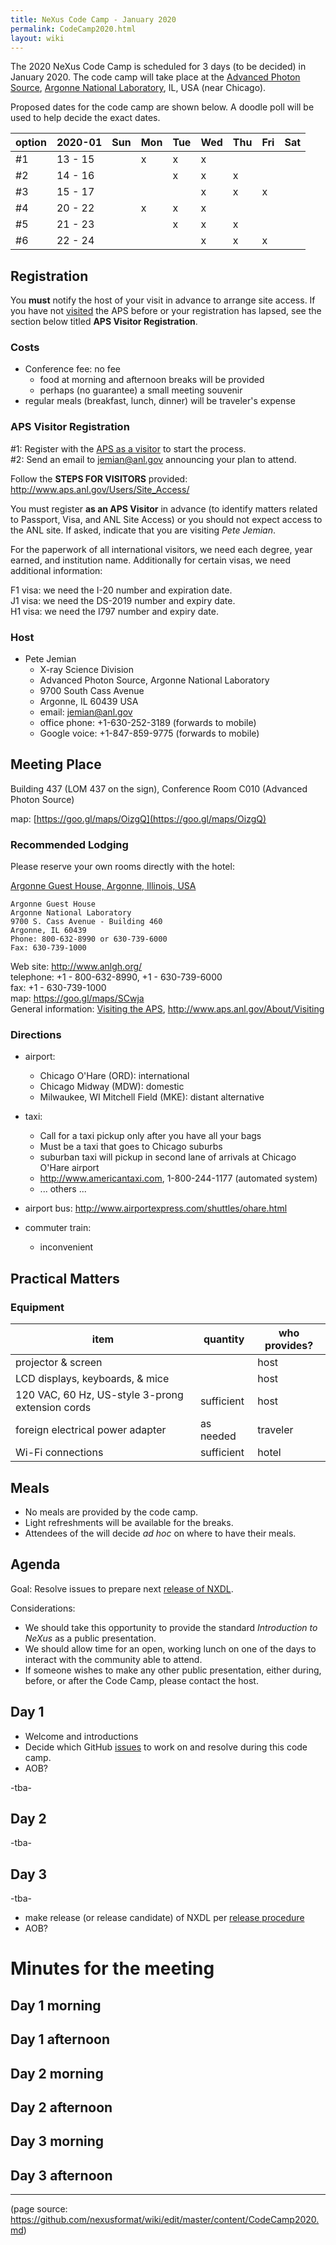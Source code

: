 ```yaml
---
title: NeXus Code Camp - January 2020
permalink: CodeCamp2020.html
layout: wiki
---
```


The 2020 NeXus Code Camp is scheduled for 3 days (to be decided) in January 2020. 
The code camp will take place at the [Advanced Photon Source](https://www.aps.anl.gov), 
[Argonne National Laboratory](https://www.anl.gov), IL, USA (near Chicago).  

Proposed dates for the code camp are shown below.
A doodle poll will be used to help decide the exact dates.

| option | 2020-01 | Sun | Mon | Tue | Wed | Thu | Fri | Sat |
| --- | --- | --- | --- | --- | --- | --- | --- | --- |
| #1 | 13 - 15 | | x | x | x | | | |
| #2 | 14 - 16 | | | x | x | x | | |
| #3 | 15 - 17 | | | | x | x | x | |
| #4 | 20 - 22 | | x | x | x | | | |
| #5 | 21 - 23 | | | x | x | x | | |
| #6 | 22 - 24 | | | | x | x | x | |

Registration
------------

You **must** notify the host of your visit in advance to arrange site access. 
If you have not [visited](http://www.aps.anl.gov/About/Visiting) 
the APS before or your registration has lapsed,
see the section below titled **APS Visitor Registration**.

### Costs

-   Conference fee: no fee
    -   food at morning and afternoon breaks will be provided
    -   perhaps (no guarantee) a small meeting souvenir
-   regular meals (breakfast, lunch, dinner) will be traveler's expense

### APS Visitor Registration

#1: Register with the [APS as a visitor](<http://www.aps.anl.gov/Users/Site_Access/>) to start the process.  
#2: Send an email to jemian@anl.gov announcing your plan to attend.  

Follow the <b>STEPS FOR VISITORS</b> provided:
<http://www.aps.anl.gov/Users/Site_Access/>

You must register <b>as an APS Visitor</b> in advance (to identify
matters related to Passport, Visa, and ANL Site Access) or you should
not expect access to the ANL site. If asked, indicate that you are
visiting *Pete Jemian*.

For the paperwork of all international visitors, we need each degree,
year earned, and institution name. Additionally for certain visas, we
need additional information:

F1 visa: we need the I-20 number and expiration date.  
J1 visa: we need the DS-2019 number and expiry date.  
H1 visa: we need the I797 number and expiry date.  

### Host

-   Pete Jemian
    -   X-ray Science Division
    -   Advanced Photon Source, Argonne National Laboratory
    -   9700 South Cass Avenue
    -   Argonne, IL 60439  USA
    -   email: jemian@anl.gov
    -   office phone: +1-630-252-3189 (forwards to mobile)
    -   Google voice: +1-847-859-9775 (forwards to mobile)


Meeting Place
-------------

Building 437 (LOM 437 on the sign), Conference Room C010 (Advanced Photon Source)

map: [https://goo.gl/maps/OizgQ](https://goo.gl/maps/OizgQ)


### Recommended Lodging

Please reserve your own rooms directly with the hotel:

[Argonne Guest House, Argonne, Illinois, USA](https://www.anlgh.org/)

    Argonne Guest House
    Argonne National Laboratory
    9700 S. Cass Avenue - Building 460
    Argonne, IL 60439
    Phone: 800-632-8990 or 630-739-6000
    Fax: 630-739-1000

Web site: <http://www.anlgh.org/>  
telephone: +1 - 800-632-8990, +1 - 630-739-6000  
fax: +1 - 630-739-1000  
map: <https://goo.gl/maps/SCwja>  
General information: [Visiting the APS](http://www.aps.anl.gov/About/Visiting/), <http://www.aps.anl.gov/About/Visiting>  

### Directions

-   airport:
    -   Chicago O'Hare (ORD): international
    -   Chicago Midway (MDW): domestic
    -   Milwaukee, WI Mitchell Field (MKE): distant alternative

-   taxi:
    -   Call for a taxi pickup only after you have all your bags
    -   Must be a taxi that goes to Chicago suburbs
    -   suburban taxi will pickup in second lane of arrivals at Chicago
        O'Hare airport
    -   <http://www.americantaxi.com>, 1-800-244-1177 (automated system)
    -   ... others ...
-   airport bus: <http://www.airportexpress.com/shuttles/ohare.html>
-   commuter train:
    -   inconvenient

Practical Matters
-----------------

### Equipment

| item                                             | quantity   | who provides? |
|--------------------------------------------------|------------|---------------|
| projector & screen                               |            | host          |
| LCD displays, keyboards, & mice                  |            | host          |
| 120 VAC, 60 Hz, US-style 3-prong extension cords | sufficient | host          |
| foreign electrical power adapter                 | as needed  | traveler      |
| Wi-Fi connections                                | sufficient | hotel         |

Meals
------

- No meals are provided by the code camp.
- Light refreshments will be available for the breaks.
- Attendees of the will decide *ad hoc* on where to have their meals.

Agenda
------

Goal:  Resolve issues to prepare next [release of NXDL](https://github.com/nexusformat/definitions/milestone/8).

Considerations:

* We should take this opportunity to provide the standard *Introduction to NeXus* as a public presentation.
* We should allow time for an open, working lunch on one of the days to interact with the community able to attend.
* If someone wishes to make any other public presentation, either during, before, or after the Code Camp, please contact the host.

## Day 1

- Welcome and introductions
- Decide which GitHub [issues](https://github.com/nexusformat/definitions/issues)
  to work on and resolve during this code camp.
- AOB?

-tba-

## Day 2

-tba-


## Day 3

-tba-

- make release (or release candidate) of NXDL per [release procedure](https://github.com/nexusformat/definitions/wiki/Release-Procedure)
- AOB?


Minutes for the meeting
=======================

## Day 1 morning

## Day 1 afternoon

## Day 2 morning

## Day 2 afternoon

## Day 3 morning

## Day 3 afternoon

-----------------------

(page source: https://github.com/nexusformat/wiki/edit/master/content/CodeCamp2020.md)
